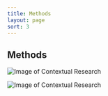 ```yaml
---
title: Methods
layout: page
sort: 3
---
```


## Methods

![Image of Contextual Research](https://github.com/cityofaustin/dti-resource-recovery/blob/master/images/ResearchMethod3.JPG?raw=true)

![Image of Contextual Research](https://github.com/cityofaustin/dti-resource-recovery/blob/master/images/ResearchMethod.jpg?raw=true)
